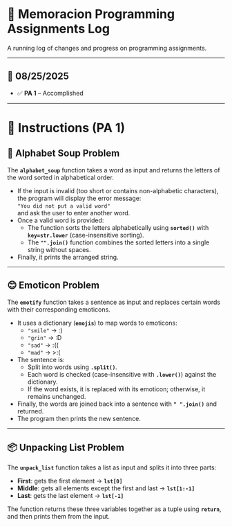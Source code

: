 # 📘 Memoracion Programming Assignments Log

A running log of changes and progress on programming assignments.

---

## 📅 08/25/2025
- ✅ **PA 1** – Accomplished

---

# 📝 Instructions (PA 1)

## 📌 Alphabet Soup Problem
The **`alphabet_soup`** function takes a word as input and returns the letters of the word sorted in alphabetical order.

- If the input is invalid (too short or contains non-alphabetic characters), the program will display the error message:  
  `"You did not put a valid word"`  
  and ask the user to enter another word.
- Once a valid word is provided:
  - The function sorts the letters alphabetically using **`sorted()`** with **`key=str.lower`** (case-insensitive sorting).
  - The **`"".join()`** function combines the sorted letters into a single string without spaces.
- Finally, it prints the arranged string.

---

## 😊 Emoticon Problem
The **`emotify`** function takes a sentence as input and replaces certain words with their corresponding emoticons.

- It uses a dictionary (**`emojis`**) to map words to emoticons:
  - `"smile"` → :)
  - `"grin"` → :D
  - `"sad"` → :((
  - `"mad"` → >:(
- The sentence is:
  - Split into words using **`.split()`**.
  - Each word is checked (case-insensitive with **`.lower()`**) against the dictionary.
  - If the word exists, it is replaced with its emoticon; otherwise, it remains unchanged.
- Finally, the words are joined back into a sentence with **`" ".join()`** and returned.
- The program then prints the new sentence.

---

## 📦 Unpacking List Problem
The **`unpack_list`** function takes a list as input and splits it into three parts:

- **First**: gets the first element → **`lst[0]`**
- **Middle**: gets all elements except the first and last → **`lst[1:-1]`**
- **Last**: gets the last element → **`lst[-1]`**

The function returns these three variables together as a tuple using **`return`**, and then prints them from the input.
